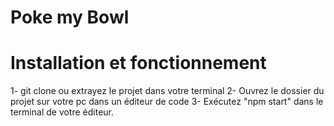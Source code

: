 # Poke my Bowl

# Installation et fonctionnement

1- git clone ou extrayez le projet dans votre terminal
2- Ouvrez le dossier du projet sur votre pc dans un éditeur de code
3- Exécutez "npm start" dans le terminal de votre éditeur.
